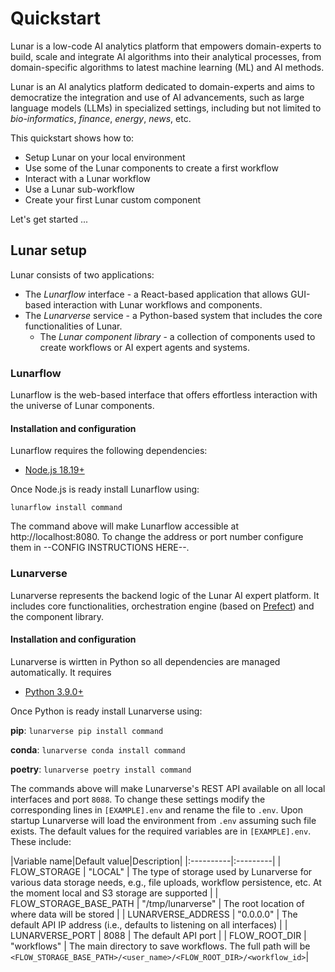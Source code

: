 # Quickstart

Lunar is a low-code AI analytics platform that empowers domain-experts to build, scale and integrate AI algorithms into their analytical processes, from domain-specific algorithms to latest machine learning (ML) and AI methods.

Lunar is an AI analytics platform dedicated to domain-experts and aims to democratize the integration and use of AI advancements, such as large language models (LLMs) in specialized settings, including but not limited to *bio-informatics*, *finance*, *energy*, *news*, etc.

This quickstart shows how to:
- Setup Lunar on your local environment
- Use some of the Lunar components to create a first workflow
- Interact with a Lunar workflow
- Use a Lunar sub-workflow
- Create your first Lunar custom component

Let's get started ...


## Lunar setup

Lunar consists of two applications:
- The _Lunarflow_ interface - a React-based application that allows GUI-based interaction with Lunar workflows and components.
- The _Lunarverse_ service - a Python-based system that includes the core functionalities of Lunar.
    - The _Lunar component library_ - a collection of components used to create workflows or AI expert agents and systems.

### Lunarflow

Lunarflow is the web-based interface that offers effortless interaction with the universe of Lunar components. 

#### Installation and configuration

Lunarflow requires the following dependencies:
- [Node.js 18.19+](https://nodejs.org/en/blog/release/v18.19.0)

Once Node.js is ready install Lunarflow using:

`lunarflow install command`

The command above will make Lunarflow accessible at http://localhost:8080. To change the address or port number configure them in --CONFIG INSTRUCTIONS HERE--.

### Lunarverse

Lunarverse represents the backend logic of the Lunar AI expert platform. It includes core functionalities, orchestration engine (based on [Prefect](https://www.prefect.io/)) and the component library.

#### Installation and configuration

Lunarverse is wirtten in Python so all dependencies are managed automatically. It requires
- [Python 3.9.0+](https://www.python.org/downloads/release/python-390/)

Once Python is ready install Lunarverse using:

__pip__: `lunarverse pip install command`

__conda__: `lunarverse conda install command`

__poetry__: `lunarverse poetry install command`


The commands above will make Lunarverse's REST API available on all local interfaces and port `8088`. To change these settings modify the corresponding lines in `[EXAMPLE].env` and rename the file to `.env`. Upon startup Lunarverse will load the environment from `.env` assuming such file exists. The default values for the required variables are in `[EXAMPLE].env`. These include:


|Variable name|Default value|Description|
|:----------|:---------|
| FLOW_STORAGE | "LOCAL" | The type of storage used by Lunarverse for various data storage needs, e.g., file uploads, workflow persistence, etc. At the moment local and S3 storage are supported |
| FLOW_STORAGE_BASE_PATH | "/tmp/lunarverse" | The root location of where data will be stored |
| LUNARVERSE_ADDRESS | "0.0.0.0" | The default API IP address (i.e., defaults to listening on all interfaces) |
| LUNARVERSE_PORT | 8088 | The default API port |
| FLOW_ROOT_DIR | "workflows" | The main directory to save workflows. The full path will be `<FLOW_STORAGE_BASE_PATH>/<user_name>/<FLOW_ROOT_DIR>/<workflow_id>`|


